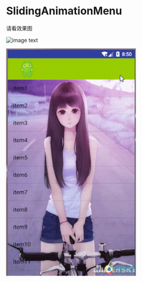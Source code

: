 # SlidingAnimationMenu
请看效果图

![image text](https://github.com/zhq573524642/SlidingAnimationMenu/blob/master/image/%E4%BE%A7%E6%BB%911.gif)

![image text](https://github.com/zhq573524642/SlidingAnimationMenu/blob/master/image/%E4%BE%A7%E6%BB%913D.gif)

